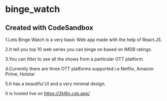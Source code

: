 # binge_watch
## Created with CodeSandbox

  1.Lets Binge Watch is a very basic Web app made with the help of React.JS.

  2.It tell you top 10 web series you can binge on based on IMDB ratings.

  3.You can filter to see all the shows from a particular OTT platform.

  4.Currently there are three OTT platforms supported i.e Netflix, Amazon Prime, Hotstar

  5.It has a beautiful UI and a very minimal design.

It is hosted live on https://2kl6n.csb.app/
